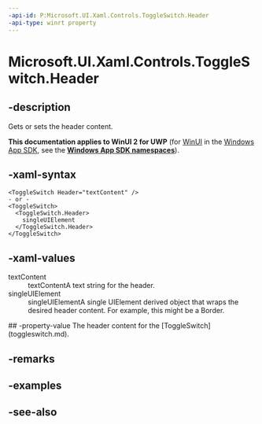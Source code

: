 ```yaml
---
-api-id: P:Microsoft.UI.Xaml.Controls.ToggleSwitch.Header
-api-type: winrt property
---
```


<!-- Property syntax
public object Header { get;  set; }
-->

# Microsoft.UI.Xaml.Controls.ToggleSwitch.Header

## -description
Gets or sets the header content.

**This documentation applies to WinUI 2 for UWP** (for [WinUI](/windows/apps/winui/winui3/) in the [Windows App SDK](/windows/apps/windows-app-sdk/), see the **[Windows App SDK namespaces](/windows/windows-app-sdk/api/winrt/)**).

## -xaml-syntax
```xaml
<ToggleSwitch Header="textContent" />
- or -
<ToggleSwitch>
  <ToggleSwitch.Header>
    singleUIElement
  </ToggleSwitch.Header>
</ToggleSwitch>
```


## -xaml-values
<dl><dt>textContent</dt><dd>textContentA text string for the header.</dd>
<dt>singleUIElement</dt><dd>singleUIElementA single UIElement derived object that wraps the desired header content. For example, this might be a Border.</dd>
</dl>
## -property-value
The header content for the [ToggleSwitch](toggleswitch.md).

## -remarks

## -examples

## -see-also
